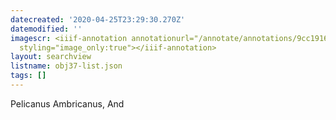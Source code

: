 ```yaml
---
datecreated: '2020-04-25T23:29:30.270Z'
datemodified: ''
imagescr: <iiif-annotation annotationurl="/annotate/annotations/9cc1916e-874c-11ea-80c6-5254008afee6.json"
  styling="image_only:true"></iiif-annotation>
layout: searchview
listname: obj37-list.json
tags: []
---
```

Pelicanus Ambricanus, And